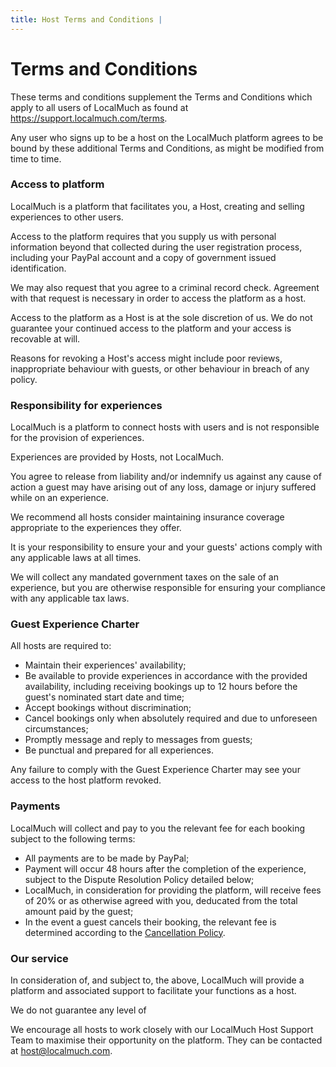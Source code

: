 ```yaml
---
title: Host Terms and Conditions |
---
```

<h1>Terms and Conditions</h1>
<p>These terms and conditions supplement the Terms and Conditions which apply to all users of LocalMuch as found at <a href="https://support.localmuch.com/terms">https://support.localmuch.com/terms</a>.</p>
<p>Any user who signs up to be a host on the LocalMuch platform agrees to be bound by these additional Terms and Conditions, as might be modified from time to time.</p>
<h3>Access to platform</h3>
<p>LocalMuch is a platform that facilitates you, a Host, creating and selling experiences to other users.</p>
<p>Access to the platform requires that you supply us with personal information beyond that collected during the user registration process, including your PayPal account and a copy of government issued identification.</p>
<p>We may also request that you agree to a criminal record check. Agreement with that request is necessary in order to access the platform as a host.</p>
<p>Access to the platform as a Host is at the sole discretion of us. We do not guarantee your continued access to the platform and your access is recovable at will.</p>
<p>Reasons for revoking a Host's access might include poor reviews, inappropriate behaviour with guests, or other behaviour in breach of any policy.</p>
<h3>Responsibility for experiences</h3>
<p>LocalMuch is a platform to connect hosts with users and is not responsible for the provision of experiences.</p>
<p>Experiences are provided by Hosts, not LocalMuch.</p>
<p>You agree to release from liability and/or indemnify us against any cause of action a guest may have arising out of any loss, damage or injury suffered while on an experience.</p>
<p>We recommend all hosts consider maintaining insurance coverage appropriate to the experiences they offer.</p>
<p>It is your responsibility to ensure your and your guests' actions comply with any applicable laws at all times.</p>
<p>We will collect any mandated government taxes on the sale of an experience, but you are otherwise responsible for ensuring your compliance with any applicable tax laws.</p>
<h3>Guest Experience Charter</h3>
<p>All hosts are required to:</p>
<ul>
<li>Maintain their experiences' availability;</li>
<li>Be available to provide experiences in accordance with the provided availability, including receiving bookings up to 12 hours before the guest's nominated start date and time;</li>
<li>Accept bookings without discrimination;</li>
<li>Cancel bookings only when absolutely required and due to unforeseen circumstances;</li>
<li>Promptly message and reply to messages from guests;</li>
<li>Be punctual and prepared for all experiences.</li>
</ul>
<p>Any failure to comply with the Guest Experience Charter may see your access to the host platform revoked.</p>
<h3>Payments</h3>
<p>LocalMuch will collect and pay to you the relevant fee for each booking subject to the following terms:</p>
<ul>
<li>All payments are to be made by PayPal;</li>
<li>Payment will occur 48 hours after the completion of the experience, subject to the Dispute Resolution Policy detailed below;</li>
<li>LocalMuch, in consideration for providing the platform, will receive fees of 20% or as otherwise agreed with you, deducated from the total amount paid by the guest;</li>
<li>In the event a guest cancels their booking, the relevant fee is determined according to the <a href="https://support.localmuch.com/cancellation">Cancellation Policy</a>.</li>
</ul>
<h3>Our service</h3>
<p>In consideration of, and subject to, the above, LocalMuch will provide a platform and associated support to facilitate your functions as a host.</p>
<p>We do not guarantee any level of </p>
<p>We encourage all hosts to work closely with our LocalMuch Host Support Team to maximise their opportunity on the platform. They can be contacted at <a href="mailto:host@localmuch.com">host@localmuch.com</a>.</p>
